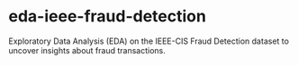 # eda-ieee-fraud-detection
Exploratory Data Analysis (EDA) on the IEEE-CIS Fraud Detection dataset to uncover insights about fraud transactions.
